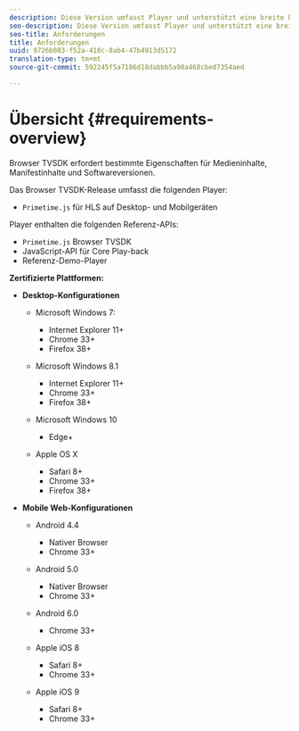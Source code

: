 ```yaml
---
description: Diese Version umfasst Player und unterstützt eine breite Palette von Browsern.
seo-description: Diese Version umfasst Player und unterstützt eine breite Palette von Browsern.
seo-title: Anforderungen
title: Anforderungen
uuid: 9726b083-f52a-410c-8ab4-47b4913d5172
translation-type: tm+mt
source-git-commit: 592245f5a7186d18dabbb5a98a468cbed7354aed

---
```



# Übersicht {#requirements-overview}

Browser TVSDK erfordert bestimmte Eigenschaften für Medieninhalte, Manifestinhalte und Softwareversionen.

Das Browser TVSDK-Release umfasst die folgenden Player:

* `Primetime.js` für HLS auf Desktop- und Mobilgeräten

Player enthalten die folgenden Referenz-APIs:

* `Primetime.js` Browser TVSDK
* JavaScript-API für Core Play-back
* Referenz-Demo-Player

**Zertifizierte Plattformen:**

* **Desktop-Konfigurationen**

   * Microsoft Windows 7:

      * Internet Explorer 11+
      * Chrome 33+
      * Firefox 38+
   * Microsoft Windows 8.1

      * Internet Explorer 11+
      * Chrome 33+
      * Firefox 38+
   * Microsoft Windows 10

      * Edge+
   * Apple OS X

      * Safari 8+
      * Chrome 33+
      * Firefox 38+




* **Mobile Web-Konfigurationen**

   * Android 4.4

      * Nativer Browser
      * Chrome 33+
   * Android 5.0

      * Nativer Browser
      * Chrome 33+
   * Android 6.0

      * Chrome 33+
   * Apple iOS 8

      * Safari 8+
      * Chrome 33+
   * Apple iOS 9

      * Safari 8+
      * Chrome 33+